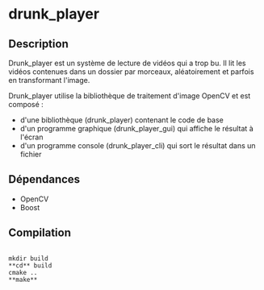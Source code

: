 # drunk_player

## Description


Drunk_player est un système de lecture de vidéos qui a trop bu. Il lit les vidéos contenues dans un dossier par morceaux, aléatoirement et parfois en transformant l'image.

Drunk_player utilise la bibliothèque de traitement d'image OpenCV et est composé :

 * d'une bibliothèque (drunk_player) contenant le code de base
 * d'un programme graphique (drunk_player_gui) qui affiche le résultat à l'écran
 * d'un programme console (drunk_player_cli) qui sort le résultat dans un fichier

## Dépendances

 * OpenCV
 * Boost

## Compilation

```

mkdir build
**cd** build
cmake ..
**make**

```
